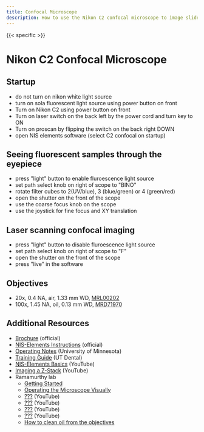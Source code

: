 ```yaml
---
title: Confocal Microscope
description: How to use the Nikon C2 confocal microscope to image slide-mounted fluorescent samples
---
```


{{< specific >}}

# Nikon C2 Confocal Microscope

## Startup
* do not turn on nikon white light source
* turn on sola fluorescent light source using power button on front
* Turn on Nikon C2 using power button on front
* Turn on laser switch on the back left by the power cord and turn key to ON
* Turn on proscan by flipping the switch on the back right DOWN
* open NIS elements software (select C2 confocal on startup)

## Seeing fluorescent samples through the eyepiece
* press "light" button to enable fluroescence light source
* set path select knob on right of scope to "BINO"
* rotate filter cubes to 2(UV/blue), 3 (blue/green) or 4 (green/red)
* open the shutter on the front of the scope
* use the coarse focus knob on the scope
* use the joystick for fine focus and XY translation

## Laser scanning confocal imaging
* press "light" button to disable fluroescence light source
* set path select knob on right of scope to "F"
* open the shutter on the front of the scope
* press "live" in the software

## Objectives
* 20x, 0.4 NA, air, 1.33 mm WD, [MRL00202](https://spectraservices.com/product/mrl00202.html)
* 100x, 1.45 NA, oil, 0.13 mm WD, [MRD71970](https://spectraservices.com/product/mrd71970.html)

## Additional Resources
* [Brochure](https://www.microscope.healthcare.nikon.com/products/confocal-microscopes/c2) (official)
* [NIS-Elements Instructions](https://www.bu.edu/picf/files/2020/02/C2-Manual.pdf) (official)
* [Operating Notes](https://apps.mnc.umn.edu/pub/equipment/nikon_confocal_sop.pdf) (University of Minnesota)
* [Training Guide](https://dentistry.uth.edu/research/docs/c2%20-training-ppt-ut-dental.pdf) (UT Dental)
* [NIS-Elements Basics](https://www.youtube.com/watch?v=JpsTn_Vz_U0) (YouTube)
* [Imaging a Z-Stack](https://www.youtube.com/watch?v=IGPYkoZ1Bic) (YouTube)
* Ramamurthy lab
  * [Getting Started](https://www.youtube.com/watch?v=DsmMGmHEIJY)
  * [Operating the Microscope Visually](https://www.youtube.com/watch?v=zHfRcDHhL9A)
  * [???](https://www.youtube.com/watch?v=bkUS86MFjaU) (YouTube)
  * [???](https://www.youtube.com/watch?v=SGcKHdiOi8Y) (YouTube)
  * [???](https://www.youtube.com/watch?v=-xX0tFMMRxo) (YouTube)
  * [???](https://www.youtube.com/watch?v=3PvtLlRFgQk) (YouTube)
  * [How to clean oil from the objectives](https://www.youtube.com/watch?v=8_LclqI5zgI)
